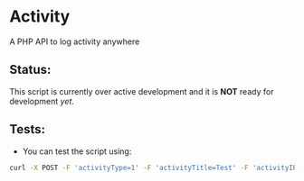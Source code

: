 # Activity
A PHP API to log activity anywhere

## Status:
This script is currently over active development and it is **NOT** ready for development *yet*.

## Tests:

* You can test the script using:
```bash
curl -X POST -F 'activityType=1' -F 'activityTitle=Test' -F 'activityIP=127.0.0.1' -F 'activityUserAgent=Test' http://YOUR_URL?token=YOUR_TOKEN
```
